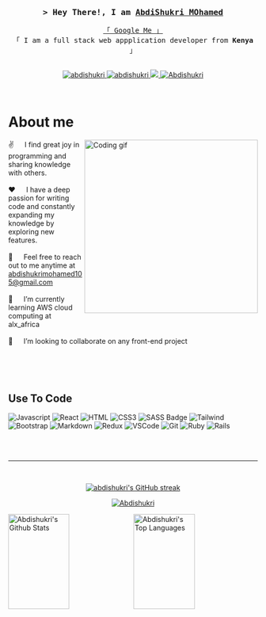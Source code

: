 
<!-- <a href="https://komarev.com/ghpvc/?username=abdishukri">
  <img align="right" src="https://komarev.com/ghpvc/?username=abdishukri&label=Visitors&color=0e75b6&style=flat" alt="Profile visitor" />
</a>


[![wakatime](https://wakatime.com/badge/user/eebb3dd8-d9b2-40de-9b88-6fd6cac99dbc.svg)](https://wakatime.com/@eebb3dd8-d9b2-40de-9b88-6fd6cac99dbc)
 -->

 

<!-- Intro  -->
<h3 align="center">
        <samp>&gt; Hey There!, I am
                <b><a target="_blank" href="mydeployedportfolio link">AbdiShukri MOhamed</a></b>
        </samp>
</h3>

<!-- <p align="center">
  <a href="https://github.com/abdishukri-105"><img src="https://readme-typing-svg.herokuapp.com/?lines=IT%20Specialist;Front%20End%20Developer;1.5%2B%20years%20of%20coding%20experience;Always%20learning%20new%20things&center=true&width=380&height=45"></a>
</p> -->


<p align="center"> 
  <samp>
    <a href="https://www.google.com/search?q=Abdishukri+mohamed">「 Google Me 」</a>
    <br>
    「 I am a full stack web appplication developer from <b>Kenya</b> 」
    <br>
    <br>
  </samp>
</p>


<p align="center">
 <a href="my website link" target="blank">
  <img src="https://img.shields.io/badge/Website-DC143C?style=for-the-badge&logo=medium&logoColor=white" alt="abdishukri" />
 </a>
 <a href="https://www.linkedin.com/in/abdishukri-mohamed/" target="_blank">
  <img src="https://img.shields.io/badge/LinkedIn-0077B5?style=for-the-badge&logo=linkedin&logoColor=white" alt="abdishukri"/>
 </a>
<!--  <a href="https://dev.to/alsiam" target="_blank">
  <img src="https://img.shields.io/badge/dev.to-0A0A0A?style=for-the-badge&logo=dev.to&logoColor=white" alt="alsiam" />
 </a> -->
 <a href="https://twitter.com/AbdishukriMoh18" target="_blank">
  <img src="https://img.shields.io/badge/Twitter-1DA1F2?style=for-the-badge&logo=twitter&logoColor=white" />
 </a>
 <a href="https://www.instagram.com/__abdishukri_/" target="_blank">
  <img src="https://img.shields.io/badge/Instagram-fe4164?style=for-the-badge&logo=instagram&logoColor=white" alt="Abdishukri" />
 </a> 
<!--  <a href="https://facebook.com/alsiam.dev" target="_blank">
  <img src="https://img.shields.io/badge/Facebook-20BEFF?&style=for-the-badge&logo=facebook&logoColor=white" alt="alsiam"  />
  </a>  -->
</p>
<br />


<!-- About Section -->
 # About me
 
<p>
 <img align="right" width="350" src="/assets/programmer.gif" alt="Coding gif" />
  
 ✌️  &emsp;  I find great joy in programming and sharing knowledge with others. <br/><br/>
 ❤️ &emsp;  I have a deep passion for writing code and constantly expanding my knowledge by exploring new features.<br/><br/>
 📧 &emsp;  Feel free to reach out to me anytime at abdishukrimohamed105@gmail.com<br/><br/>
 🌱 &emsp;  I’m currently learning AWS cloud computing at  alx_africa<br/><br/>
 💞️ &emsp;  I’m looking to collaborate on any front-end project
  <!--  💬 &emsp; Ask me about anything [here](https://github.com/alsiam/alsiam/issues)<br/><br/> -->

</p>

<br/>
<br/>
<br/>


## Use To Code

![Javascript](https://img.shields.io/badge/Javascript-F0DB4F?style=for-the-badge&labelColor=black&logo=javascript&logoColor=F0DB4F)
![React](https://img.shields.io/badge/-React-61DBFB?style=for-the-badge&labelColor=black&logo=react&logoColor=61DBFB)
![HTML](https://img.shields.io/badge/HTML5-E34F26?style=for-the-badge&logo=html5&logoColor=white)
![CSS3](https://img.shields.io/badge/CSS3-1572B6?style=for-the-badge&logo=css3&logoColor=white)
![SASS Badge](https://img.shields.io/badge/Sass-CC6699?style=for-the-badge&logo=sass&logoColor=white)
![Tailwind](https://img.shields.io/badge/Tailwind_CSS-092749?style=for-the-badge&logo=tailwindcss&logoColor=06B6D4&labelColor=000000)
![Bootstrap](https://img.shields.io/badge/Bootstrap-563D7C?style=for-the-badge&logo=bootstrap&logoColor=white)
![Markdown](https://img.shields.io/badge/Markdown-000000?style=for-the-badge&logo=markdown&logoColor=white)
![Redux](https://img.shields.io/badge/Redux-593D88?style=for-the-badge&logo=redux&logoColor=white)
![VSCode](https://img.shields.io/badge/Visual_Studio-0078d7?style=for-the-badge&logo=visual%20studio&logoColor=white)
![Git](https://img.shields.io/badge/Git-F05032?style=for-the-badge&logo=git&logoColor=white)
![Ruby](https://img.shields.io/badge/Ruby-red?style=for-the-badge&logo=ruby&logoColor=white)
![Rails](https://img.shields.io/badge/Rails-red?style=for-the-badge&logo=ruby-on-rails&logoColor=white)

<!-- ![Strapi](https://img.shields.io/badge/strapi-2E7EEA?style=for-the-badge&logo=strapi&logoColor=white) -->
<!-- ![React Query](https://img.shields.io/badge/-React_Query-FF4154?style=for-the-badge&logo=react%20query&logoColor=white) -->
<!-- ![Ant-Design](https://img.shields.io/badge/AntDesign-0170FE?style=for-the-badge&logo=antdesign&logoColor=white) -->
<!-- ![React Native](https://img.shields.io/badge/React_Native-20232A?style=for-the-badge&logo=react&logoColor=61DAFB) -->
<!-- ![Next.js](https://img.shields.io/badge/next.js-000000?style=for-the-badge&logo=nextdotjs&logoColor=white) -->
<!-- ![Nodejs](https://img.shields.io/badge/Nodejs-3C873A?style=for-the-badge&labelColor=black&logo=node.js&logoColor=3C873A) -->
<!-- ![Express.js](https://img.shields.io/badge/Express.js-000000?style=for-the-badge&logo=express&logoColor=white) -->
<!-- ![MongoDB](https://img.shields.io/badge/MongoDB-4EA94B?style=for-the-badge&logo=mongodb&logoColor=white) -->
<!-- ![Typescript](https://img.shields.io/badge/Typescript-007acc?style=for-the-badge&labelColor=black&logo=typescript&logoColor=007acc) -->
<br/>



<br/>
<hr/>
<br/>



<p align="center">
  <a href="https://github.com/abdishukri-105">
    <img src="https://github-readme-streak-stats.herokuapp.com/?user=abdishukri-105&theme=radical&border=7F3FBF&background=0D1117" alt="abdishukri's GitHub streak"/>
  </a>
</p>

<p align="center">
  <a href="https://github.com/abdishukri-105">
    <img src="https://github-profile-summary-cards.vercel.app/api/cards/profile-details?username=abdishukri-105&theme=radical" alt="Abdishukri"/>
  </a>
</p>

<a> 
    <a href="https://github.com/abdishukri-105"><img alt="Abdishukri's Github Stats" src="https://denvercoder1-github-readme-stats.vercel.app/api?username=abdishukri-105&show_icons=true&count_private=true&theme=react&border_color=7F3FBF&bg_color=0D1117&title_color=F85D7F&icon_color=F8D866" height="192px" width="49.5%"/></a>
  <a href="https://github.com/abdishukri-105"><img alt="Abdishukri's Top Languages" src="https://denvercoder1-github-readme-stats.vercel.app/api/top-langs/?username=abdishukri-105&langs_count=8&layout=compact&theme=react&border_color=7F3FBF&bg_color=0D1117&title_color=F85D7F&icon_color=F8D866" height="192px" width="49.5%"/></a>
  <br/>
</a>


<!-- ![Abdishukri's Graph](https://github-readme-activity-graph.cyclic.app/graph?username=abdishukri-105&custom_title=Al%20Siam's%20GitHub%20Activity%20Graph&bg_color=0D1117&color=7F3FBF&line=7F3FBF&point=7F3FBF&area_color=FFFFFF&title_color=FFFFFF&area=true) -->
















<!-- #  <div align = "center">Abdishukri Mohamed Adan</div> 

## About Me 
I'm a software developer with a degree in IT from Jomo Kenyatta University of Agriculture and Technology 🎓. Currently, I'm in a coding bootcamp called Moringa School, where I'm expanding my skills and knowledge in web development 🚀.

- 🌱 I’m currently learning RUBY ON RAILS
- 💞️ I’m looking to collaborate on any front-end project 

## Skills
 - HTML
 -  CSS
 -  JavaScript
 -  Bootstrap
 -  REACTJS
 -  Tailwind CSS
 -  RUBY

## contacts
   - Email: abdishukrimohamed105@gmail.com
   - LinkedIn: [abdishukri-mohamed](https://www.linkedin.com/in/abdishukri-mohamed/)
   - Twitter: [@abdishukrimoh18](https://twitter.com/AbdishukriMoh18)


 -->
